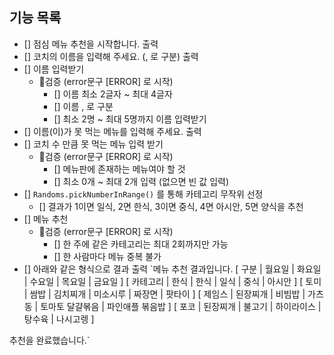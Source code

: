 ## 기능 목록

- [] 점심 메뉴 추천을 시작합니다. 출력
- [] 코치의 이름을 입력해 주세요. (, 로 구분) 출력
- [] 이름 입력받기
    - 🚨검증 (error문구 [ERROR] 로 시작)
        - [] 이름 최소 2글자 ~ 최대 4글자
        - [] 이름 , 로 구분
        - [] 최소 2명 ~ 최대 5명까지 이름 입력받기
- [] 이름(이)가 못 먹는 메뉴를 입력해 주세요. 출력
- [] 코치 수 만큼 못 먹는 메뉴 입력 받기
    - 🚨검증 (error문구 [ERROR] 로 시작)
        - [] 메뉴판에 존재하는 메뉴여야 할 것
        - [] 최소 0개 ~ 최대 2개 입력 (없으면 빈 값 입력)
- [] `Randoms.pickNumberInRange()` 를 통해 카테고리 무작위 선정
    - [] 결과가 1이면 일식, 2면 한식, 3이면 중식, 4면 아시안, 5면 양식을 추천
- [] 메뉴 추천
    - 🚨검증 (error문구 [ERROR] 로 시작)
        - [] 한 주에 같은 카테고리는 최대 2회까지만 가능
        - [] 한 사람마다 메뉴 중복 불가
- [] 아래와 같은 형식으로 결과 출력
  `메뉴 추천 결과입니다.
  [ 구분 | 월요일 | 화요일 | 수요일 | 목요일 | 금요일 ]
  [ 카테고리 | 한식 | 한식 | 일식 | 중식 | 아시안 ]
  [ 토미 | 쌈밥 | 김치찌개 | 미소시루 | 짜장면 | 팟타이 ]
  [ 제임스 | 된장찌개 | 비빔밥 | 가츠동 | 토마토 달걀볶음 | 파인애플 볶음밥 ]
  [ 포코 | 된장찌개 | 불고기 | 하이라이스 | 탕수육 | 나시고렝 ]

추천을 완료했습니다.`
